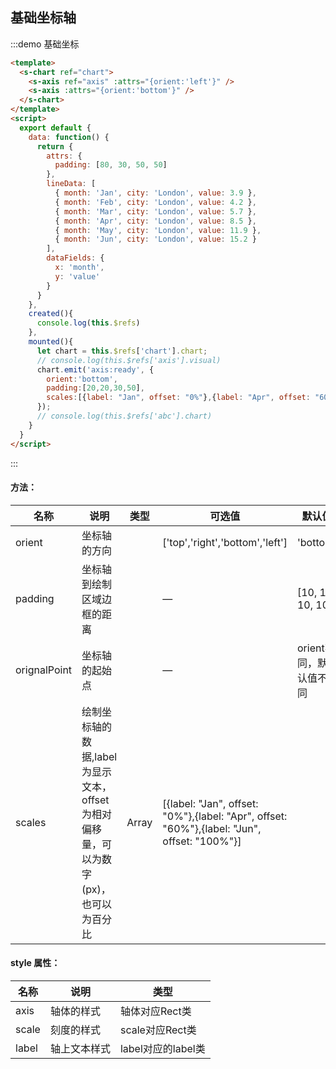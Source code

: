 ## 基础坐标轴


:::demo 基础坐标

```html
<template>
  <s-chart ref="chart">
    <s-axis ref="axis" :attrs="{orient:'left'}" />
    <s-axis :attrs="{orient:'bottom'}" />
  </s-chart>
</template>
<script>
  export default {
    data: function() {
      return {
        attrs: {
          padding: [80, 30, 50, 50]
        },
        lineData: [
          { month: 'Jan', city: 'London', value: 3.9 },
          { month: 'Feb', city: 'London', value: 4.2 },
          { month: 'Mar', city: 'London', value: 5.7 },
          { month: 'Apr', city: 'London', value: 8.5 },
          { month: 'May', city: 'London', value: 11.9 },
          { month: 'Jun', city: 'London', value: 15.2 }
        ],
        dataFields: {
          x: 'month',
          y: 'value'
        }
      }
    },
    created(){
      console.log(this.$refs)
    },
    mounted(){
      let chart = this.$refs['chart'].chart;
      // console.log(this.$refs['axis'].visual)
      chart.emit('axis:ready', {
        orient:'bottom',
        padding:[20,20,30,50],
        scales:[{label: "Jan", offset: "0%"},{label: "Apr", offset: "60%"},{label: "Jun", offset: "100%"}]
      });
      // console.log(this.$refs['abc'].chart)
    }
  }
</script>
```

:::


#### 方法：
| 名称         | 说明                                                                                 | 类型  | 可选值                                                                                      | 默认值                 |
| ------------ | ------------------------------------------------------------------------------------ | ----- | ------------------------------------------------------------------------------------------- | ---------------------- |
| orient       | 坐标轴的方向                                                                         |       | ['top','right','bottom','left']                                                             | 'bottom'               |
| padding      | 坐标轴到绘制区域边框的距离                                                           |       | —                                                                                          | [10, 10, 10, 10]       |
| orignalPoint | 坐标轴的起始点                                                                       |       | —                                                                                          | orient不同，默认值不同 |
| scales       | 绘制坐标轴的数据,label为显示文本，offset为相对偏移量，可以为数字(px)，也可以为百分比 | Array | [{label: "Jan", offset: "0%"},{label: "Apr", offset: "60%"},{label: "Jun", offset: "100%"}] |                        |


#### style 属性：
| 名称         | 说明                 | 类型  |
| ------------| --------------------| ----- |
| axis       | 轴体的样式      |   轴体对应Rect类    |
| scale      | 刻度的样式       |   scale对应Rect类    |
| label      | 轴上文本样式       |   label对应的label类    |
